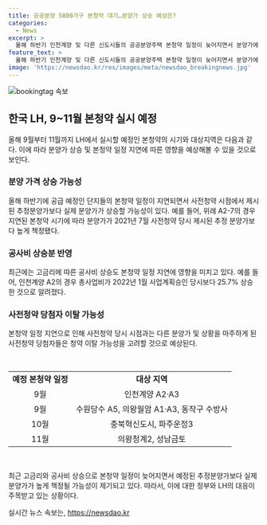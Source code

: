 ```yaml
---
title: 공공분양 5800가구 본청약 대기…분양가 상승 예상은?
categories:
  - News
excerpt: >
  올해 하반기 인천계양 및 다른 신도시들의 공공분양주택 본청약 일정이 늦어지면서 분양가에 영향을 미칠 것으로 예상되고 있습니다. 사전청약 당첨자들은 기존 추정분양가에 비해 실제 분양가가 더 올라갈 것으로 우려되고 있으며, 일부는 본청약을 기다리는 동안 추가비용이 증가할 것으로 판단해 청약여부를 결정할 것으로 보입니다. 공공분양의 경우에도 민간 아파트 대비 적은 상승폭을 나타낼 것으로 전망되지만, 이에 따른 비용은 LH의 부담으로 돌아갈 것으로 보입니다. 한편, 3기 신도시의 경우에는 입주 시기가 지연될 경우 충분한 보상책이 고려돼야 할 것으로 지적되고 있습니다.
feature_text: >
  올해 하반기 인천계양 및 다른 신도시들의 공공분양주택 본청약 일정이 늦어지면서 분양가에 영향을 미칠 것으로 예상되고 있습니다. 사전청약 당첨자들은 기존 추정분양가에 비해 실제 분양가가 더 올라갈 것으로 우려되고 있으며, 일부는 본청약을 기다리는 동안 추가비용이 증가할 것으로 판단해 청약여부를 결정할 것으로 보입니다. 공공분양의 경우에도 민간 아파트 대비 적은 상승폭을 나타낼 것으로 전망되지만, 이에 따른 비용은 LH의 부담으로 돌아갈 것으로 보입니다. 한편, 3기 신도시의 경우에는 입주 시기가 지연될 경우 충분한 보상책이 고려돼야 할 것으로 지적되고 있습니다.
image: 'https://newsdao.kr/res/images/meta/newsdao_breakingnews.jpg'
---
```


<p><img src="https://newsdao.kr/res/images/meta/newsdao_breakingnews.jpg" alt="bookingtag 속보" /></p>

<h2 data-ke-size="size26">한국 LH, 9~11월 본청약 실시 예정</h2>

<p data-ke-size="size16">올해 9월부터 11월까지 LH에서 실시할 예정인 본청약의 시기와 대상지역은 다음과 같다. 이에 따라 분양가 상승 및 본청약 일정 지연에 따른 영향을 예상해볼 수 있을 것으로 보인다.</p>

<h3><b>분양 가격 상승 가능성</b></h3>

<p data-ke-size="size16">올해 하반기에 공급 예정인 단지들의 본청약 일정이 지연되면서 사전청약 시점에서 제시된 추정분양가보다 실제 분양가가 상승할 가능성이 있다. 예를 들어, 위례 A2-7의 경우 지연된 본청약 시기에 따라 분양가가 2021년 7월 사전청약 당시 제시된 추정 분양가보다 높게 책정됐다.</p>

<h3><b>공사비 상승분 반영</b></h3>

<p data-ke-size="size16">최근에는 고금리에 따른 공사비 상승도 본청약 일정 지연에 영향을 미치고 있다. 예를 들어, 인천계양 A2의 경우 총사업비가 2022년 1월 사업계획승인 당시보다 25.7% 상승한 것으로 알려졌다.</p>

<h3><b>사전청약 당첨자 이탈 가능성</b></h3>

<p data-ke-size="size16">본청약 일정 지연으로 인해 사전청약 당시 시점과는 다른 분양가 및 상황을 마주하게 된 사전청약 당첨자들은 청약 이탈 가능성을 고려할 것으로 예상된다.</p>

<p data-ke-size="size16">&nbsp;</p>

<table>
    <tbody>
        <tr>
            <td style="text-align: center; height: 17px;"><b>예정 본청약 일정</b></td>
            <td style="text-align: center; height: 17px;"><b>대상 지역</b></td>
        </tr>
        <tr>
            <td style="text-align: center; height: 17px;">9월</td>
            <td style="text-align: center; height: 17px;">인천계양 A2·A3</td>
        </tr>
        <tr>
            <td style="text-align: center; height: 17px;">9월</td>
            <td style="text-align: center; height: 17px;">수원당수 A5, 의왕월암 A1·A3, 동작구 수방사</td>
        </tr>
        <tr>
            <td style="text-align: center; height: 17px;">10월</td>
            <td style="text-align: center; height: 17px;">충북혁신도시, 파주운정3</td>
        </tr>
        <tr>
            <td style="text-align: center; height: 17px;">11월</td>
            <td style="text-align: center; height: 17px;">의왕청계2, 성남금토</td>
        </tr>
    </tbody>
</table>

<p data-ke-size="size16">&nbsp;</p>

<p data-ke-size="size16">최근 고금리와 공사비 상승으로 본청약 일정이 늦어지면서 예정된 추정분양가보다 실제 분양가가 높게 책정될 가능성이 제기되고 있다. 따라서, 이에 대한 정부와 LH의 대응이 주목받고 있는 상황이다.</p>
실시간 뉴스 속보는, <a href="https://newsdao.kr" rel="dofollow">https://newsdao.kr</a>


